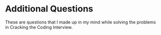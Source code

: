 # Additional Questions

These are questions that I made up in my mind while solving the problems in Cracking the Coding Interview.

